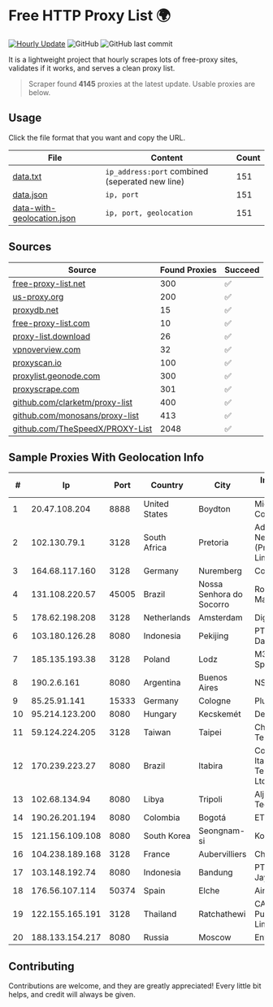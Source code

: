 
# Free HTTP Proxy List 🌍

[![Hourly Update](https://github.com/mertguvencli/http-proxy-list/actions/workflows/main.yml/badge.svg?branch=main)](https://github.com/mertguvencli/http-proxy-list/actions/workflows/main.yml)
![GitHub](https://img.shields.io/github/license/mertguvencli/http-proxy-list)
![GitHub last commit](https://img.shields.io/github/last-commit/mertguvencli/http-proxy-list)

It is a lightweight project that hourly scrapes lots of free-proxy sites, validates if it works, and serves a clean proxy list.


> Scraper found **4145** proxies at the latest update. Usable proxies are below.

## Usage

Click the file format that you want and copy the URL.


|File|Content|Count|
|----|-------|-----|
|[data.txt](https://raw.githubusercontent.com/mertguvencli/http-proxy-list/main/proxy-list/data.txt)|`ip_address:port` combined (seperated new line)|151|
|[data.json](https://raw.githubusercontent.com/mertguvencli/http-proxy-list/main/proxy-list/data.json)|`ip, port`|151|
|[data-with-geolocation.json](https://raw.githubusercontent.com/mertguvencli/http-proxy-list/main/proxy-list/data-with-geolocation.json)|`ip, port, geolocation`|151|

## Sources

|Source|Found Proxies|Succeed|
|------|-------------|-------|
|[free-proxy-list.net](https://free-proxy-list.net)|300|✅|
|[us-proxy.org](https://www.us-proxy.org)|200|✅|
|[proxydb.net](http://proxydb.net)|15|✅|
|[free-proxy-list.com](https://free-proxy-list.com/?page=&port=&type%5B%5D=http&type%5B%5D=https&up_time=0&search=Search)|10|✅|
|[proxy-list.download](https://www.proxy-list.download/HTTP)|26|✅|
|[vpnoverview.com](https://vpnoverview.com/privacy/anonymous-browsing/free-proxy-servers)|32|✅|
|[proxyscan.io](https://www.proxyscan.io)|100|✅|
|[proxylist.geonode.com](https://proxylist.geonode.com/api/proxy-list?limit=300&page=1&sort_by=lastChecked&sort_type=desc&protocols=http,https)|300|✅|
|[proxyscrape.com](https://api.proxyscrape.com/v2/?request=displayproxies&protocol=http&timeout=10000&country=all&ssl=all&anonymity=all)|301|✅|
|[github.com/clarketm/proxy-list](https://raw.githubusercontent.com/clarketm/proxy-list/master/proxy-list-raw.txt)|400|✅|
|[github.com/monosans/proxy-list](https://raw.githubusercontent.com/monosans/proxy-list/main/proxies/http.txt)|413|✅|
|[github.com/TheSpeedX/PROXY-List](https://raw.githubusercontent.com/TheSpeedX/PROXY-List/master/http.txt)|2048|✅|


## Sample Proxies With Geolocation Info

|#|Ip|Port|Country|City|Internet Service Provider|
|-|--|----|-------|----|-------------------------|
|1|20.47.108.204|8888|United States|Boydton|Microsoft Corporation|
|2|102.130.79.1|3128|South Africa|Pretoria|Adnexus Celerity Networks (Proprietary) Limited|
|3|164.68.117.160|3128|Germany|Nuremberg|Contabo GmbH|
|4|131.108.220.57|45005|Brazil|Nossa Senhora do Socorro|Rodrigo Mattaraggia - ME|
|5|178.62.198.208|3128|Netherlands|Amsterdam|DigitalOcean, LLC|
|6|103.180.126.28|8080|Indonesia|Pekijing|PT Alam Media Data|
|7|185.135.193.38|3128|Poland|Lodz|M3.NET Sp. zoo Sp. K.|
|8|190.2.6.161|8080|Argentina|Buenos Aires|NSS S.A.|
|9|85.25.91.141|15333|Germany|Cologne|PlusServer GmbH|
|10|95.214.123.200|8080|Hungary|Kecskemét|Deltakon Kft.|
|11|59.124.224.205|3128|Taiwan|Taipei|Chunghwa Telecom Co., Ltd.|
|12|170.239.223.27|8080|Brazil|Itabira|Companhia Itabirana TelecomunicaÔÔes Ltda|
|13|102.68.134.94|8080|Libya|Tripoli|Aljeel Aljadeed For Technology|
|14|190.26.201.194|8080|Colombia|Bogotá|ETB - Colombia|
|15|121.156.109.108|8080|South Korea|Seongnam-si|Korea Telecom|
|16|104.238.189.168|3128|France|Aubervilliers|Choopa|
|17|103.148.192.74|8080|Indonesia|Bandung|PT. Akashia Thuba Jaya|
|18|176.56.107.114|50374|Spain|Elche|Aire Networks|
|19|122.155.165.191|3128|Thailand|Ratchathewi|CAT Telecom Public Company Limited|
|20|188.133.154.217|8080|Russia|Moscow|Enforta-MSK|



## Contributing

Contributions are welcome, and they are greatly appreciated! Every
little bit helps, and credit will always be given.

